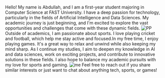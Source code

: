 Hello! My name is Abdullah, and I am a first-year student majoring in Computer Science at FAST University. I have a deep passion for technology, particularly in the fields of Artificial Intelligence and Data Sciences. My academic journey is just beginning, and I'm excited to explore the vast opportunities and challenges that come with these dynamic fields.
![PP](https://github.com/user-attachments/assets/3a9be27f-4690-4332-abde-42c4c4612a3b)
Outside of academics, I am passionate about sports. I love playing cricket and football, which help me stay active and focused.In my free time, I enjoy playing games. It's a great way to relax and unwind while also keeping my mind sharp.
As I continue my studies, I aim to deepen my knowledge in AI and data sciences, work on exciting projects, and contribute to innovative solutions in these fields. I also hope to balance my academic pursuits with my love for sports and gaming.
![me](https://github.com/user-attachments/assets/0816d258-56c3-4201-bf07-8f0739fd9ea0)
Feel free to reach out if you share similar interests or just want to chat about anything tech, sports, or games!
